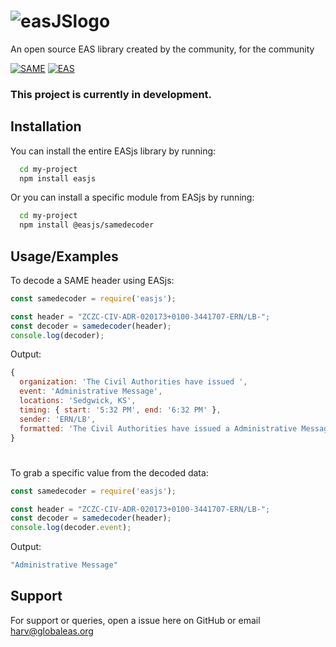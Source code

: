 # ![easJSlogo](https://assets.gwes-cdn.net/easjs%20square.png)
An open source EAS library created by the community, for the community

[![SAME](https://img.shields.io/badge/SAME-Specific%20Area%20Message%20Encoding-red)](https://en.wikipedia.org/wiki/Specific_Area_Message_Encoding) [![EAS](https://img.shields.io/badge/EAS-Emergency%20Alert%20System-green)](https://en.wikipedia.org/wiki/Specific_Area_Message_Encoding)

### This project is currently in development.
## Installation

You can install the entire EASjs library by running:

```bash
  cd my-project
  npm install easjs
```

Or you can install a specific module from EASjs by running:

```bash
  cd my-project
  npm install @easjs/samedecoder
```
## Usage/Examples

To decode a SAME header using EASjs:
```javascript
const samedecoder = require('easjs');

const header = "ZCZC-CIV-ADR-020173+0100-3441707-ERN/LB-";
const decoder = samedecoder(header);
console.log(decoder);
```

Output:
```javascript
{
  organization: 'The Civil Authorities have issued ',
  event: 'Administrative Message',
  locations: 'Sedgwick, KS',
  timing: { start: '5:32 PM', end: '6:32 PM' },
  sender: 'ERN/LB',
  formatted: 'The Civil Authorities have issued a Administrative Message for Sedgwick, KS; beginning at 5:32 PM and ending at 6:32 PM. Message from ERN/LB'
}
```

#

To grab a specific value from the decoded data:
```javascript
const samedecoder = require('easjs');

const header = "ZCZC-CIV-ADR-020173+0100-3441707-ERN/LB-";
const decoder = samedecoder(header);
console.log(decoder.event);
```
Output:
```javascript
"Administrative Message"
```
## Support

For support or queries, open a issue here on GitHub or email harv@globaleas.org
